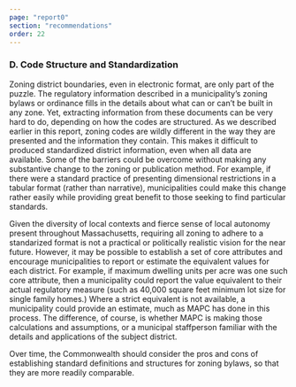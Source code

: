 ```yaml
---
page: "report0"
section: "recommendations"
order: 22
---
```

<h3 class="report-section__subtitle">D. Code Structure and Standardization</h3>

Zoning district boundaries, even in electronic format, are only part of the puzzle. The regulatory information described in a municipality’s zoning bylaws or ordinance fills in the details about what can or can’t be built in any zone. Yet, extracting information from these documents can be very hard to do, depending on how the codes are structured. As we described earlier in this report, zoning codes are wildly different in the way they are presented and the information they contain. This makes it difficult to produced standardized district information, even when all data are available. Some of the barriers could be overcome without making any substantive change to the zoning or publication method. For example, if there were a standard practice of presenting dimensional restrictions in a tabular format (rather than narrative), municipalities could make this change rather easily while providing great benefit to those seeking to find particular standards.

Given the diversity of local contexts and fierce sense of local autonomy present throughout Massachusetts, requiring all zoning to adhere to a standarized format is not a practical or politically realistic vision for the near future. However, it may be possible to establish a set of core attributes and encourage municipalities to report or estimate the equivalent values for each district. For example, if maximum dwelling units per acre was one such core attribute, then a municipality could report the value equivalent to their actual regulatory measure (such as 40,000 square feet minimum lot size for single family homes.) Where a strict equivalent is not available, a municipality could provide an estimate, much as MAPC has done in this process. The difference, of course, is whether MAPC is making those calculations and assumptions, or a municipal staffperson familiar with the details and applications of the subject district.

Over time, the Commonwealth should consider the pros and cons of establishing standard definitions and structures for zoning bylaws, so that they are more readily comparable.